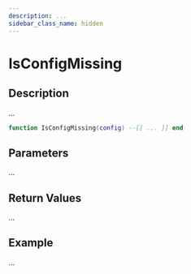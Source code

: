 ```yaml
---
description: ...
sidebar_class_name: hidden
---
```


# IsConfigMissing

## Description

...

```lua
function IsConfigMissing(config) --[[ ... ]] end
```

## Parameters

...

## Return Values

...

## Example

...

